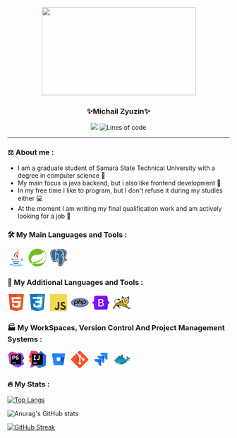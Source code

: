 <div id="header" align="center">
    <img src="https://media.giphy.com/media/123t0dxx3bQdCE/giphy.gif" height="200" width="349" />
</div>
<div id="header2" align="center">
  
  <h3>✨Michail Zyuzin✨</h3>
  <img src="https://img.shields.io/github/followers/Zyuzin-package?style=for-the-badge"/>
<!--   <img src="https://img.shields.io/tokei/lines/github/Zyuzin-package/Online-Store/tree/main/Diplom?style=for-the-badge"/> -->
    <img alt="Lines of code" src="https://img.shields.io/tokei/lines/github/Zyuzin-package/Online-Store?style=for-the-badge">
<!--   <img src="https://img.shields.io/github/directory-file-count/Zyuzin-package/Online-Store/tree/main/Diplom?style=for-the-badge"/> -->
</div>

---
### :balance_scale: About me :

* I am a graduate student of Samara State Technical University with a degree in computer science 	:school:
* My main focus is java backend, but i also like frontend development :briefcase:
*	In my free time I like to program, but I don't refuse it during my studies either :computer:
*	At the moment I am writing my final qualification work and am actively looking for a job :steam_locomotive:

### :hammer_and_wrench: My Main Languages and Tools :
<img src="https://github.com/devicons/devicon/blob/master/icons/java/java-original.svg" title="Java" alt="Java" width="40" height="40"/>&nbsp;
<img src="https://github.com/devicons/devicon/blob/master/icons/spring/spring-original.svg" title="Spring" alt="Spring" width="40" height="40"/>&nbsp;
<img src="https://github.com/devicons/devicon/blob/master/icons/postgresql/postgresql-original.svg" title="postgresql" alt="postgresql" width="40" height="40"/>&nbsp;

### :shopping_cart: My Additional Languages and Tools :
<img src="https://github.com/devicons/devicon/blob/master/icons/html5/html5-original.svg" title="html5" alt="html5" width="40" height="40"/>&nbsp;
<img src="https://github.com/devicons/devicon/blob/master/icons/css3/css3-original.svg" title="css3" alt="css3" width="40" height="40"/>&nbsp;
<img src="https://github.com/devicons/devicon/blob/master/icons/javascript/javascript-original.svg" title="javascript" alt="javascript" width="40" height="40"/>&nbsp;
<img src="https://github.com/devicons/devicon/blob/master/icons/php/php-original.svg" title="php" alt="php" width="40" height="40"/>&nbsp;
<img src="https://github.com/devicons/devicon/blob/master/icons/bootstrap/bootstrap-original.svg" title="bootstrap" alt="bootstrap" width="40" height="40"/>&nbsp;
<img src="https://github.com/devicons/devicon/blob/master/icons/tomcat/tomcat-original.svg" title="tomcat" alt="tomcat" width="40" height="40"/>&nbsp;

### :factory: My WorkSpaces, Version Control And Project Management Systems : 
<img src="https://github.com/devicons/devicon/blob/master/icons/phpstorm/phpstorm-original.svg" title="phpstorm" alt="phpstorm" width="40" height="40"/>&nbsp;
<img src="https://github.com/devicons/devicon/blob/master/icons/intellij/intellij-original.svg" title="intellij" alt="intellij" width="40" height="40"/>&nbsp;
<img src="https://github.com/devicons/devicon/blob/master/icons/bitbucket/bitbucket-original.svg" title="bitbucket" alt="bitbucket" width="40" height="40"/>&nbsp;
<img src="https://github.com/devicons/devicon/blob/master/icons/git/git-original.svg" title="git" alt="git" width="40" height="40"/>&nbsp;
<img src="https://github.com/devicons/devicon/blob/master/icons/jira/jira-original.svg" title="jira" alt="jira" width="40" height="40"/>&nbsp;
<img src="https://github.com/devicons/devicon/blob/master/icons/docker/docker-original.svg" title="docker" alt="jira" width="40" height="40"/>&nbsp;

### :fire: My Stats :
[![Top Langs](https://github-readme-stats.vercel.app/api/top-langs/?username=Zyuzin-package&langs_count=8)](https://github.com/anuraghazra/github-readme-stats)

![Anurag's GitHub stats](https://github-readme-stats.vercel.app/api?username=Zyuzin-package&show_icons=true&theme=transparent)

[![GitHub Streak](http://github-readme-streak-stats.herokuapp.com?user=Zyuzin-package)](https://git.io/streak-stats)

